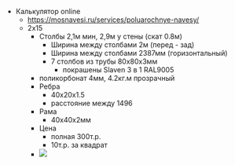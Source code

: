 
- Калькулятор online
	- https://mosnavesi.ru/services/poluarochnye-navesy/
	- 2х15
		- Столбы 2,1м мин, 2,9м у стены (скат 0.8м)
			- Ширина между столбами 2м (перед - зад)
			- Ширина между столбами 2387мм (горизонтальный)
			- 7 столбов из трубы 80х80х3мм
				- покрашены Slaven 3 в 1 RAL9005
		- поликорбонат 4мм, 4.2кг.м прозрачный
		- Ребра
			- 40х20х1.5
			- расстояние между 1496
		- Рама
			- 40х40х2мм
		- Цена 
			- полная 300т.р.
			- 10т.р. за квадрат
		- ![](Pasted%20image%2020240403144736.png)